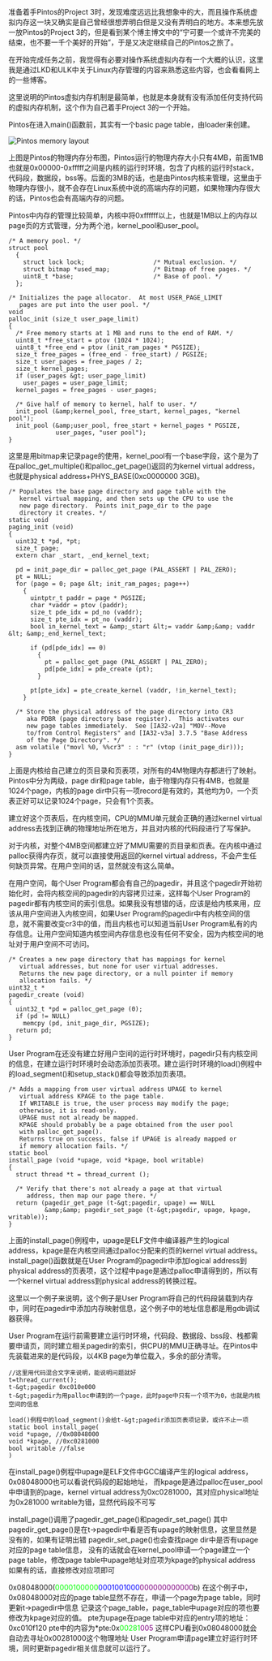 <!---
title:: Pintos虚拟内存机制初探
date:: 2015-02-05 21:08
categories:: 系统与网络
tags:: c, pintos, thread
-->

准备着手Pintos的Project 3时，发现难度远远比我想象中的大，而且操作系统虚拟内存这一块又确实是自己曾经很想弄明白但是又没有弄明白的地方。本来想先放一放Pintos的Project 3的，但是看到某个博主博文中的“宁可要一个或许不完美的结束，也不要一千个美好的开始”，于是又决定继续自己的Pintos之旅了。

在开始完成任务之前，我觉得有必要对操作系统虚拟内存有一个大概的认识，这里我是通过LKD和ULK中关于Linux内存管理的内容来熟悉这些内容，也会看看网上的一些博客。

这里说明的Pintos虚拟内存机制是最简单，也就是本身就有没有添加任何支持代码的虚拟内存机制，这个作为自己着手Project 3的一个开始。

Pintos在进入main()函数前，其实有一个basic page table，由loader来创建。

![Pintos memory layout](../img/pintos-mem-layout.png)

上图是Pintos的物理内存分布图，Pintos运行的物理内存大小只有4MB，前面1MB也就是0x00000-0xfffff之间是内核的运行时环境，包含了内核的运行时stack，代码段，数据段，bss等。后面的3MB的话，也是由Pintos内核来管理，这里由于物理内存很小，就不会存在Linux系统中说的高端内存的问题，如果物理内存很大的话，Pintos也会有高端内存的问题。

Pintos中内存的管理比较简单，内核中将0xffffff以上，也就是1MB以上的内存以page页的方式管理，分为两个池，kernel_pool和user_pool。
````
/* A memory pool. */
struct pool
  {
    struct lock lock;                   /* Mutual exclusion. */
    struct bitmap *used_map;            /* Bitmap of free pages. */
    uint8_t *base;                      /* Base of pool. */
  };

/* Initializes the page allocator.  At most USER_PAGE_LIMIT
   pages are put into the user pool. */
void
palloc_init (size_t user_page_limit)
{
  /* Free memory starts at 1 MB and runs to the end of RAM. */
  uint8_t *free_start = ptov (1024 * 1024);
  uint8_t *free_end = ptov (init_ram_pages * PGSIZE);
  size_t free_pages = (free_end - free_start) / PGSIZE;
  size_t user_pages = free_pages / 2;
  size_t kernel_pages;
  if (user_pages &gt; user_page_limit)
    user_pages = user_page_limit;
  kernel_pages = free_pages - user_pages;

  /* Give half of memory to kernel, half to user. */
  init_pool (&amp;kernel_pool, free_start, kernel_pages, "kernel pool");
  init_pool (&amp;user_pool, free_start + kernel_pages * PGSIZE,
             user_pages, "user pool");
}
````
这里是用bitmap来记录page的使用，kernel_pool有一个base字段，这个是为了在palloc_get_multiple()和palloc_get_page()返回的为kernel virtual address，也就是physical address+PHYS_BASE(0xc0000000 3GB)。
````
/* Populates the base page directory and page table with the
   kernel virtual mapping, and then sets up the CPU to use the
   new page directory.  Points init_page_dir to the page
   directory it creates. */
static void
paging_init (void)
{
  uint32_t *pd, *pt;
  size_t page;
  extern char _start, _end_kernel_text;

  pd = init_page_dir = palloc_get_page (PAL_ASSERT | PAL_ZERO);
  pt = NULL;
  for (page = 0; page &lt; init_ram_pages; page++)
    {
      uintptr_t paddr = page * PGSIZE;
      char *vaddr = ptov (paddr);
      size_t pde_idx = pd_no (vaddr);
      size_t pte_idx = pt_no (vaddr);
      bool in_kernel_text = &amp;_start &lt;= vaddr &amp;&amp; vaddr &lt; &amp;_end_kernel_text;

      if (pd[pde_idx] == 0)
        {
          pt = palloc_get_page (PAL_ASSERT | PAL_ZERO);
          pd[pde_idx] = pde_create (pt);
        }

      pt[pte_idx] = pte_create_kernel (vaddr, !in_kernel_text);
    }

  /* Store the physical address of the page directory into CR3
     aka PDBR (page directory base register).  This activates our
     new page tables immediately.  See [IA32-v2a] "MOV--Move
     to/from Control Registers" and [IA32-v3a] 3.7.5 "Base Address
     of the Page Directory". */
  asm volatile ("movl %0, %%cr3" : : "r" (vtop (init_page_dir)));
}
````
上面是内核给自己建立的页目录和页表项，对所有的4M物理内存都进行了映射。Pintos中分为两级，page dir和page table，由于物理内存只有4MB，也就是1024个page，内核的page dir中只有一项record是有效的，其他均为0，一个页表正好可以记录1024个page，只会有1个页表。

建立好这个页表后，在内核空间，CPU的MMU单元就会正确的通过kernel virtual address去找到正确的物理地址所在地方，并且对内核的代码段进行了写保护。

对于内核，对整个4MB空间都建立好了MMU需要的页目录和页表。在内核中通过palloc获得内存页，就可以直接使用返回的kernel virtual address，不会产生任何缺页异常。在用户空间的话，显然就没有这么简单。

在用户空间，每个User Program都会有自己的pagedir，并且这个pagedir开始初始化时，会将内核空间的pagedir的内容拷贝过来，这样每个User Program的pagedir都有内核空间的索引信息。如果我没有想错的话，应该是给内核来用，应该从用户空间进入内核空间，如果User Program的pagedir中有内核空间的信息，就不需要改变cr3中的值，而且内核也可以知道当前User Program私有的内存信息。让用户空间知道内核空间内存信息也没有任何不安全，因为内核空间的地址对于用户空间不可访问。
````
/* Creates a new page directory that has mappings for kernel
   virtual addresses, but none for user virtual addresses.
   Returns the new page directory, or a null pointer if memory
   allocation fails. */
uint32_t *
pagedir_create (void) 
{
  uint32_t *pd = palloc_get_page (0);
  if (pd != NULL)
    memcpy (pd, init_page_dir, PGSIZE);
  return pd;
}
````
User Program在还没有建立好用户空间的运行时环境时，pagedir只有内核空间的信息，在建立运行时环境时会动态添加页表项。建立运行时环境的load()例程中的load_segment()和setup_stack()都会导致添加页表项。
````
/* Adds a mapping from user virtual address UPAGE to kernel
   virtual address KPAGE to the page table.
   If WRITABLE is true, the user process may modify the page;
   otherwise, it is read-only.
   UPAGE must not already be mapped.
   KPAGE should probably be a page obtained from the user pool
   with palloc_get_page().
   Returns true on success, false if UPAGE is already mapped or
   if memory allocation fails. */
static bool
install_page (void *upage, void *kpage, bool writable)
{
  struct thread *t = thread_current ();

  /* Verify that there's not already a page at that virtual
     address, then map our page there. */
  return (pagedir_get_page (t-&gt;pagedir, upage) == NULL
          &amp;&amp; pagedir_set_page (t-&gt;pagedir, upage, kpage, writable));
}
````
上面的install_page()例程中，upage是ELF文件中编译器产生的logical address，kpage是在内核空间通过palloc分配来的页的kernel virtual address。install_page()函数就是在User Program的pagedir中添加logical address到physical address的页表项，这个过程中page是通过palloc申请得到的，所以有一个kernel virtual address到physical address的转换过程。

这里以一个例子来说明，这个例子是User Program将自己的代码段装载到内存中，同时在pagedir中添加内存映射信息，这个例子中的地址信息都是用gdb调试器获得。

User Program在运行前需要建立运行时环境，代码段、数据段、bss段、栈都需要申请页，同时建立相关pagedir的索引，供CPU的MMU正确寻址。在Pintos中先装载进来的是代码段，以4KB page为单位载入，多余的部分清零。
````
//这里用代码混合文字来说明，能说明问题就好
t=thread_current();
t-&gt;pagedir 0xc010e000
t-&gt;pagedir为用palloc申请到的一个page，此时page中只有一个项不为0，也就是内核空间的信息

load()例程中的load_segment()会给t-&gt;pagedir添加页表项记录，或许不止一项
static bool install_page(
void *upage, //0x08048000
void *kpage, //0xc0281000
bool writable //false
)
````
在install_page()例程中upage是ELF文件中GCC编译产生的logical address，0x08048000也可以看说代码段的起始地址，
而kpage是通过palloc在user_pool中申请到的page，kernel virtual address为0xc0281000，其对应physical地址为0x281000
writable为错，显然代码段不可写

install_page()调用了pagedir_get_page()和pagedir_set_page()
其中pagedir_get_page()是在t-&gt;pagedir中看是否有upage的映射信息，这里显然是没有的，如果有证明出错
pagedir_set_page()也会查找page dir中是否有upage对应的page table信息，
没有的话就会在kernel_pool申请一个page建立一个page table，修改page table中upage地址对应项为kpage的physical address
如果有的话，直接修改对应项即可

0x08048000(<span style="color: #00ff00;">0000100000</span><span style="color: #0000ff;">0001001000</span><span style="color: #800080;">000000000000</span>b)
在这个例子中，0x08048000对应的page table显然不存在，申请一个page为page table，同时更新t-&gt;pagedir中信息
记录这个page_table，page_table中upage对应的项也要修改为kpage对应的值。
pte为upage在page table中对应的entry项的地址：0xc010f120 pte中的内容为*pte:0x<span style="color: #00ff00;">00281</span><span style="color: #800080;">005</span>
这样CPU看到0x08048000就会自动去寻址0x00281000这个物理地址</pre>
User Program申请page建立好运行时环境，同时更新pagedir相关信息就可以运行了。
